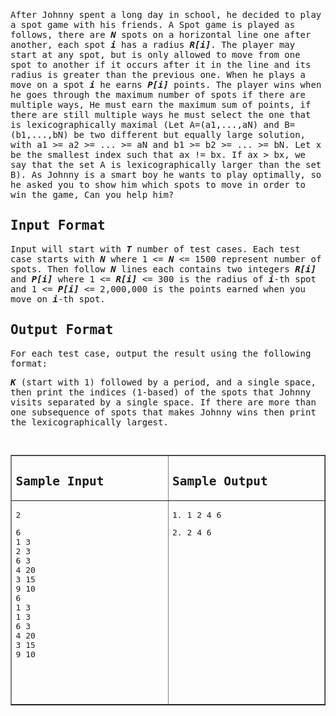 <pre><span style="white-space: normal;"><p>After Johnny spent a long day in school, he decided to play a spot game with his friends. A Spot game is played as follows, there are <strong><em>N</em></strong> spots on a horizontal line one after another, each spot <strong><em>i</em></strong> has a radius <strong><em>R[i]</em></strong>. The player may start at any spot, but is only allowed to move from one spot to another if it occurs after it in the line and its radius is greater than the previous one. When he plays a move on a spot <strong><em>i</em></strong> he earns <strong><em>P[i]</em></strong> points. The player wins when he goes through the maximum number of spots if there are multiple ways, He must earn the maximum sum of points, if there are still multiple ways he must select the one that is lexicographically maximal (Let A=(a1,...,aN) and B=(b1,...,bN) be two different but equally large solution, with a1 &gt;= a2 &gt;= ... &gt;= aN and b1 &gt;= b2 &gt;= ... &gt;= bN. Let x be the smallest index such that ax != bx. If ax &gt; bx, we say that the set A is lexicographically larger than the set B). As Johnny is a smart boy he wants to play optimally, so he asked you to show him which spots to move in order to win the game, Can you help him?&nbsp;</p>
<h2>Input Format</h2>
<p>Input will start with <strong><em>T</em></strong> number of test cases. Each test case starts with <strong><em>N</em></strong> where 1 &lt;= <strong><em>N </em></strong>&lt;= 1500 represent number of spots. Then follow <strong><em>N</em></strong> lines each contains two integers <strong><em>R[i]</em></strong> and <strong><em>P[i]</em></strong> where 1 &lt;= <strong><em>R[i] </em></strong>&lt;= 300 is the radius of <strong><em>i</em></strong>-th spot and 1 &lt;= <strong><em>P[i] </em></strong>&lt;= 2,000,000 is the points earned when you move on <strong><em>i</em></strong>-th spot.</p>
<h2>Output Format</h2>
<p>For each test case, output the result using the following format:</p>
<p><strong><em>K</em></strong> (start with 1) followed by a period, and a single space, then print the indices (1-based) of the spots that Johnny visits separated by a single space. If there are more than one subsequence of spots that makes Johnny wins then print the lexicographically largest.</p>
<p>&nbsp;</p>
<table border="1" cellspacing="0" cellpadding="0">
<tbody>
<tr>
<td width="284" valign="top">
<h2>Sample Input</h2>
</td>
<td width="284" valign="top">
<h2>Sample Output</h2>
</td>
</tr>
<tr>
<td width="284" valign="top">
<p>2</p>
<p>6<br> 1 3<br> 2 3<br> 6 3<br> 4 20 <br> 3 15<br> 9 10<br> 6<br> 1 3<br> 1 3<br> 6 3<br> 4 20<br> 3 15<br> 9 10</p>
<p>&nbsp;</p>
<p>&nbsp;</p>
</td>
<td width="284" valign="top">
<p>1. 1 2 4 6</p>
<p>2. 2 4 6</p>
</td>
</tr>
</tbody>
</table>
<p>&nbsp;</p>
<p>&nbsp;</p></span></pre>